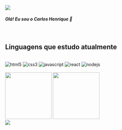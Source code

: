 <img src="https://capsule-render.vercel.app/api?type=waving&color=00779A&height=120&section=header&text=&fontSize=90" />

##### Olá! Eu sou o Carlos Henrique 👋 
<br/>



 
## Linguagens que estudo atualmente 

<div style="display: inline_block"><br/>
  <img alt="html5" src="https://img.shields.io/badge/HTML5-E34F26?style=for-the-badge&logo=html5&logoColor=white"/>
  <img alt="css3" src="https://img.shields.io/badge/CSS3-1572B6?style=for-the-badge&logo=css3&logoColor=white"/>
  <img alt="javascript" src="https://img.shields.io/badge/JavaScript-F7DF1E?style=for-the-badge&logo=javascript&logoColor=black"/>
  <img alt="react" src="https://img.shields.io/badge/React-20232A?style=for-the-badge&logo=react&logoColor=61DAFB"/>
  <img alt="nodejs" src="https://img.shields.io/badge/Node.js-43853D?style=for-the-badge&logo=node.js&logoColor=white"/>
</div><br/>


<div>
  <img height="150em" src="https://github-readme-stats.vercel.app/api?username=henriquencorrea&show_icons=true&theme=shadow_blue"/>
  <img height="150em" src="https://github-readme-stats.vercel.app/api/top-langs/?username=henriquencorrea&layout=compact&theme=shadow_blue" />
  </div>

  

<img src="https://capsule-render.vercel.app/api?type=waving&color=00779A&height=100&section=footer&text=&fontSize=90" />
